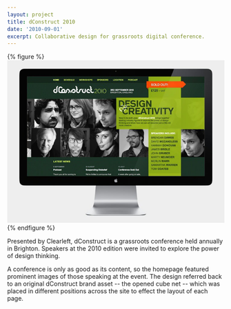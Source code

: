 ```yaml
---
layout: project
title: dConstruct 2010
date: '2010-09-01'
excerpt: Collaborative design for grassroots digital conference.
---
```

{% figure %}
![Home page](/assets/images/projects/dconstruct_2010/0.jpg)
{% endfigure %}

Presented by Clearleft, dConstruct is a grassroots conference held annually in Brighton. Speakers at the 2010 edition were invited to explore the power of design thinking.

A conference is only as good as its content, so the homepage featured prominent images of those speaking at the event. The design referred back to an original dConstruct brand asset -- the opened cube net -- which was placed in different positions across the site to effect the layout of each page.